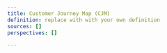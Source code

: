 ```yaml
---
title: Customer Journey Map (CJM)
definition: replace with with your own definition
sources: []
perspectives: []

---
```

